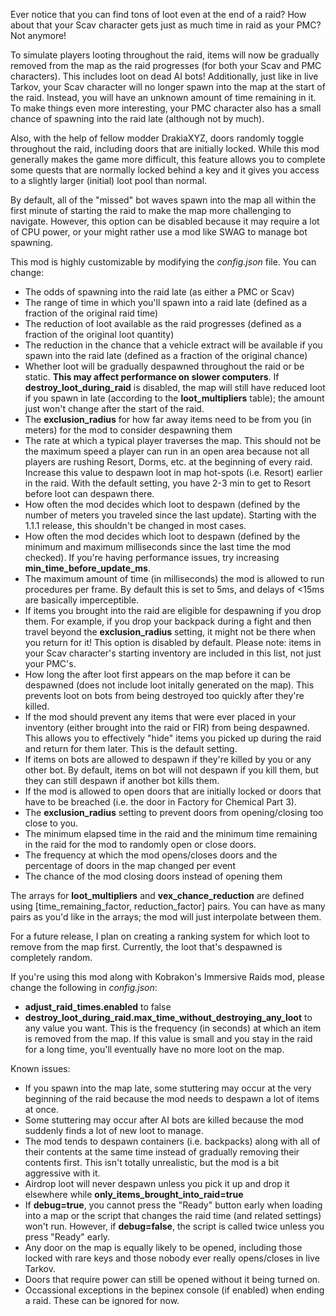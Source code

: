 Ever notice that you can find tons of loot even at the end of a raid? How about that your Scav character gets just as much time in raid as your PMC? Not anymore!

To simulate players looting throughout the raid, items will now be gradually removed from the map as the raid progresses (for both your Scav and PMC characters). This includes loot on dead AI bots! Additionally, just like in live Tarkov, your Scav character will no longer spawn into the map at the start of the raid. Instead, you will have an unknown amount of time remaining in it. To make things even more interesting, your PMC character also has a small chance of spawning into the raid late (although not by much).

Also, with the help of fellow modder DrakiaXYZ, doors randomly toggle throughout the raid, including doors that are initially locked. While this mod generally makes the game more difficult, this feature allows you to complete some quests that are normally locked behind a key and it gives you access to a slightly larger (initial) loot pool than normal. 

By default, all of the "missed" bot waves spawn into the map all within the first minute of starting the raid to make the map more challenging to navigate. However, this option can be disabled because it may require a lot of CPU power, or your might rather use a mod like SWAG to manage bot spawning. 

This mod is highly customizable by modifying the *config.json* file. You can change:
* The odds of spawning into the raid late (as either a PMC or Scav)
* The range of time in which you'll spawn into a raid late (defined as a fraction of the original raid time)
* The reduction of loot available as the raid progresses (defined as a fraction of the original loot quantity)
* The reduction in the chance that a vehicle extract will be available if you spawn into the raid late (defined as a fraction of the original chance)
* Whether loot will be gradually despawned throughout the raid or be static. **This may affect performance on slower computers**. If **destroy_loot_during_raid** is disabled, the map will still have reduced loot if you spawn in late (according to the **loot_multipliers** table); the amount just won't change after the start of the raid. 
* The **exclusion_radius** for how far away items need to be from you (in meters) for the mod to consider despawning them
* The rate at which a typical player traverses the map. This should not be the maximum speed a player can run in an open area because not all players are rushing Resort, Dorms, etc. at the beginning of every raid. Increase this value to despawn loot in map hot-spots (i.e. Resort) earlier in the raid. With the default setting, you have 2-3 min to get to Resort before loot can despawn there. 
* How often the mod decides which loot to despawn (defined by the number of meters you traveled since the last update). Starting with the 1.1.1 release, this shouldn't be changed in most cases.
* How often the mod decides which loot to despawn (defined by the minimum and maximum milliseconds since the last time the mod checked). If you're having performance issues, try increasing **min_time_before_update_ms**. 
* The maximum amount of time (in milliseconds) the mod is allowed to run procedures per frame. By default this is set to 5ms, and delays of <15ms are basically imperceptible. 
* If items you brought into the raid are eligible for despawning if you drop them. For example, if you drop your backpack during a fight and then travel beyond the **exclusion_radius** setting, it might not be there when you return for it! This option is disabled by default. Please note: items in your Scav character's starting inventory are included in this list, not just your PMC's. 
* How long the after loot first appears on the map before it can be despawned (does not include loot initally generated on the map). This prevents loot on bots from being destroyed too quickly after they're killed. 
* If the mod should prevent any items that were ever placed in your inventory (either brought into the raid or FIR) from being despawned. This allows you to effectively "hide" items you picked up during the raid and return for them later. This is the default setting. 
* If items on bots are allowed to despawn if they're killed by you or any other bot. By default, items on bot will not despawn if you kill them, but they can still despawn if another bot kills them. 
* If the mod is allowed to open doors that are initially locked or doors that have to be breached (i.e. the door in Factory for Chemical Part 3).
* The **exclusion_radius** setting to prevent doors from opening/closing too close to you.
* The minimum elapsed time in the raid and the minimum time remaining in the raid for the mod to randomly open or close doors.
* The frequency at which the mod opens/closes doors and the percentage of doors in the map changed per event
* The chance of the mod closing doors instead of opening them

The arrays for **loot_multipliers** and **vex_chance_reduction** are defined using [time_remaining_factor, reduction_factor] pairs. You can have as many pairs as you'd like in the arrays; the mod will just interpolate between them.

For a future release, I plan on creating a ranking system for which loot to remove from the map first. Currently, the loot that's despawned is completely random. 

If you're using this mod along with Kobrakon's Immersive Raids mod, please change the following in *config.json*:
* **adjust_raid_times.enabled** to false
* **destroy_loot_during_raid.max_time_without_destroying_any_loot** to any value you want. This is the frequency (in seconds) at which an item is removed from the map. If this value is small and you stay in the raid for a long time, you'll eventually have no more loot on the map.

Known issues:
* If you spawn into the map late, some stuttering may occur at the very beginning of the raid because the mod needs to despawn a lot of items at once. 
* Some stuttering may occur after AI bots are killed because the mod suddenly finds a lot of new loot to manage. 
* The mod tends to despawn containers (i.e. backpacks) along with all of their contents at the same time instead of gradually removing their contents first. This isn't totally unrealistic, but the mod is a bit aggressive with it. 
* Airdrop loot will never despawn unless you pick it up and drop it elsewhere while **only_items_brought_into_raid=true**
* If **debug=true**, you cannot press the "Ready" button early when loading into a map or the script that changes the raid time (and related settings) won't run. However, if **debug=false**, the script is called twice unless you press "Ready" early. 
* Any door on the map is equally likely to be opened, including those locked with rare keys and those nobody ever really opens/closes in live Tarkov. 
* Doors that require power can still be opened without it being turned on. 
* Occassional exceptions in the bepinex console (if enabled) when ending a raid. These can be ignored for now. 
